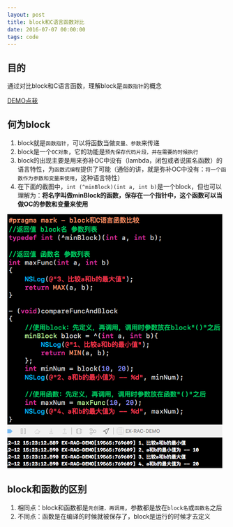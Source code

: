 ```yaml
---
layout: post
title: block和C语言函数对比
date: 2016-07-07 00:00:00
tags: code
---
```


## 目的

通过对比block和C语言函数，理解block是`函数指针`的概念

[DEMO点我](https://github.com/YunsChou/ExercisProject/tree/master/链式函数式响应式编程/EX-RAC-DEMO/block和C函数)

## 何为block

1. block就是`函数指针`，可以将函数当做`变量、参数`来传递
2. block是一个`OC对象`，它的功能是`预先保存代码片段，并在需要的时候执行`
3. block的出现主要是用来弥补OC中没有（lambda，闭包或者说匿名函数）的语言特性，为`函数式编程`提供了可能（通俗的讲，就是弥补OC中没有：`将一个函数作为参数和变量来使用`，这种语言特性）
4. 在下面的截图中，`int (^minBlock)(int a, int b)`是一个block，但也可以理解为：**将名字叫做minBlock的函数，保存在一个指针中，这个函数可以当做OC的参数和变量来使用**

![img](/assets/images/2016/block和C语言函数对比-1.png)

## block和函数的区别

1. 相同点：block和函数都是`先创建，再调用`，参数都是放在`block名`或`函数名`之后
2. 不同点：函数是在编译的时候就被保存了，block是运行的时候才去定义